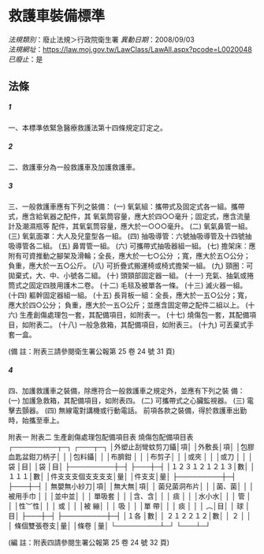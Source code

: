 # 救護車裝備標準

*法規類別*：廢止法規＞行政院衛生署
*異動日期*：2008/09/03  
*法規網址*：https://law.moj.gov.tw/LawClass/LawAll.aspx?pcode=L0020048
*已廢止*：是


## 法條
##### 1
一、本標準依緊急醫療救護法第十四條規定訂定之。


##### 2
二、救護車分為一般救護車及加護救護車。


##### 3
三、一般救護車應有下列之裝備：
 (一) 氧氣組：攜帶式及固定式各一組。攜帶式，應含給氧器之配件，其
      氧氣筒容量，應大於四○○毫升；固定式，應含流量計及潮濕瓶等
      配件，其氧氣筒容量，應大於一○○○毫升。
 (二) 氧氣鼻管一組。
 (三) 氧氣面罩：大人及兒童型各一組。
 (四) 抽吸導管：六號抽吸導管及十四號抽吸導管各二組。
 (五) 鼻胃管一組。
 (六) 可攜帶式抽吸器組一組。
 (七) 擔架床：應附有可資推動之腳架及滑輪；全長，應大於一七○公分
      ；寬，應大於五○公分；負重，應大於一五○公斤。
 (八) 可折疊式搬運椅或椅式擔架一組。
 (九) 頸圈：可拋棄式，大、中、小號各二組。
 (十) 頭頸部固定器一組。
 (十一) 充氣、抽氣或捲筒式之固定四肢用護木二卷。
 (十二) 毛毯及被單各一條。
 (十三) 滅火器一組。
 (十四) 軀幹固定器組一組。
 (十五) 長背板一組：全長，應大於一五○公分；寬，應大於四○公分；
        負重，應大於一五○公斤；並應含固定帶之配件二組以上。
 (十六) 生產創傷處理包一套，其配備項目，如附表一。
 (十七) 燒傷包一套，其配備項目，如附表二。
 (十八) 一般急救箱，其配備項目，如附表三。
 (十九) 可丟棄式手套一盒。

 (備      註：附表三請參閱衛生署公報第 25 卷 24 號 31 頁)

##### 4
四、加護救護車之裝備，除應符合一般救護車之規定外，並應有下列之裝
    備：
 (一) 加護急救箱，其配備項目，如附表四。
 (二) 可攜帶式之心臟監視器。
 (三) 電擊去顫器。
 (四) 無線電對講機或行動電話。
    前項各款之裝備，得於救護車出勤時，始攜至車上。

附表一                         附表二
生產創傷處理包配備項目表       燒傷包配備項目表
┌─────────┬─┐    ┌───┬─┐
│外塑止刮彎蚊剪刀鑷│項│    │外敷長│項│
│包膠血匙盆鉗刀柄子│  │    │包料鑷│  │
│布臍鉗            │  │    │布剪子│  │
│或夾              │  │    │或刀  │  │
│袋                │目│    │袋    │目│
├─────────┼─┤    ├───┼─┤
│１２３１２１２１３│數│    │１１１│數│
│件支支支個支支支支│量│    │件支支│量│
├─────────┼─┤    ├───┼─┤
│      無嬰無小紗刀│項│    │無大無│項│
│      菌兒菌洞布片│  │    │菌、菌│  │
│      被用手巾    │  │    │並中並│  │
│      單吸套      │  │    │含、含│  │
│        痰        │  │    │水小水│  │
│        管        │  │    │性︶性│  │
│        或        │  │    │被  繃│  │
│        吸        │  │    │單  帶│  │
│        痰        │  │    │    ︵│目│
│        球        │目│    ├───┼─┤
├─────────┼─┤    │１各  │數│
│      ２１２２１２│數│    │  ２  │  │
│      條個雙張卷支│量│    │條卷  │量│
└─────────┴─┘    └───┴─┘

 (編      註：附表四請參閱生署公報第 25 卷 24 號 32 頁)



